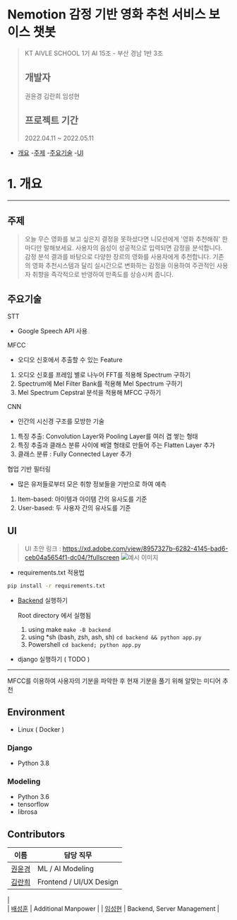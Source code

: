 # Nemotion 감정 기반 영화 추천 서비스 보이스 챗봇
> KT AIVLE SCHOOL 1기 AI 15조 - 부산 경남 1반 3조
>
> ## 개발자
> 권윤경 김란희 임성현
>
> ## 프로젝트 기간
> 2022.04.11 ~ 2022.05.11

- [개요](#1-개요)
   -[주제](#주제)
   -[주요기술](#주요기술)
   -[UI](#UI)


# 1. 개요
---
## 주제
> 오늘 무슨 영화를 보고 싶은지 결정을 못하셨다면 니모션에게 '영화 추천해줘' 한 마디만 말해보세요.
> 사용자의 음성이 성공적으로 입력되면 감정을 분석합니다.
> 감정 분석 결과를 바탕으로 다양한 장르의 영화를 사용자에게 추천합니다.
> 기존의 영화 추천시스템과 달리 실시간으로 변화하는 감정을 이용하여 주관적인 사용자 취향을 즉각적으로 반영하여 만족도를 상승시켜 줍니다.


## 주요기술
STT
 - Google Speech API 사용

MFCC
 - 오디오 신호에서 추출할 수 있는 Feature
 1. 오디오 신호를 프레임 별로 나누어 FFT를 적용해 Spectrum 구하기
 2. Spectrum에 Mel Filter Bank를 적용해 Mel Spectrum 구하기
 3. Mel Spectrum Cepstral 분석을 적용해 MFCC 구하기


CNN
 - 인간의 시신경 구조를 모방한 기술
 1. 특징 추출: Convolution Layer와 Pooling Layer를 여러 겹 쌓는 형태
 2. 특징 추출과 클래스 분류 사이에 배열 형태로 만들어 주는 Flatten Layer 추가
 3. 클래스 분류 : Fully Connected Layer 추가


협업 기반 필터링
 - 많은 유저들로부터 모은 취향 정보들을 기반으로 하여 예측
 1. Item-based: 아이템과 아이템 간의 유사도를 기준
 2. User-based: 두 사용자 간의 유사도를 기준

## UI
> UI 초안 링크 : https://xd.adobe.com/view/8957327b-6282-4145-bad6-ceb04a5654f1-dc04/?fullscreen
![예시 이미지](https://raw.githubusercontent.com/ByungJun25/Wiki/master/Markdown/example_image.jpg)


- requirements.txt 적용법

```bash
pip install -r requirements.txt
```

- [Backend](backend/) 실행하기

  Root directory 에서 실행됨

  1. using make `make -B backend`
  2. using *sh (bash, zsh, ash, sh) `cd backend && python app.py`
  3. Powershell `cd backend; python app.py`

- django 실행하기 ( TODO )


---

MFCC를 이용하여 사용자의 기분을 파악한 후 현재 기분을 풀기 위해 알맞는 미디어 추천

## Environment

- Linux ( Docker )

### Django

- Python 3.8

### Modeling

- Python 3.6
- tensorflow
- librosa

## Contributors

| 이름                                        | 담당 직무                              |
| ------------------------------------------- | -------------------------------------- |
| [권윤경](https://github.com/yoonkyeongkwon) | ML / AI Modeling                       |
| [김란희](https://github.com/doradorani)     | Frontend / UI/UX Design 
|         
| [배성훈](https://github.com/fish895623)     | Additional Manpower
|
| [임성현](https://github.com/dlatjdgus95)    | Backend, Server Management
|

